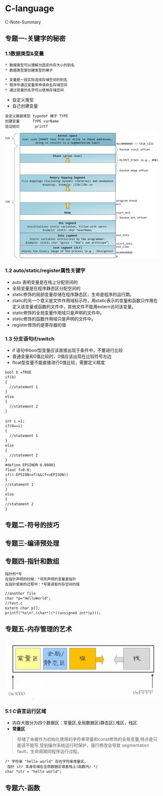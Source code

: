 # C-language
C-Note-Summary
## 专题一-关键字的秘密
### 1.1数据类型&变量
```
* 数据类型可以理解为固定内存大小的别名
* 数据类型是创建类型的模子
```
```
* 变量是一段实际连续存储空间的别名
* 程序中通过变量来申请命名存储空间
* 通过变量的名字可以使用存储空间
```
* 自定义类型
* 自己创建变量
```
自定义数据类型 typedef 模子 TYPE 
创建变量      TYPE varName
验证结论       printf
```
![进程结构](https://github.com/Ceneses/C-language/blob/master/linux%E7%9A%84%E8%BF%9B%E7%A8%8B%E7%BB%93%E6%9E%84.png)
### 1.2 auto/static/register属性关键字
- auto 表明变量是在栈上分配空间的
- 全局变量是在程序静态区分配空间的
- static修饰的局部变量存储在程序静态区，生命是程序的运行期。
- static的另一个意义是文件作用域标示符，用static表示的变量和函数只作用在定义该变量或函数的文件中，其他文件不能用extern访问该变量。 
- static修饰的全局变量作用域只是声明的文件中。
- static修饰的函数作用域只是声明的文件中。
- register修饰的是寄存器的值
### 1.3 分支语句if/switch
- if 语句中bool型变量应该直接出现于条件中，不要进行比较
- 普通变量和0值比较时，0值应该出现在比较符号左边
- float型变量不能直接进行0值比较，需要定义精度
```
bool b =TRUE
if(b)
{
  //statement 1
}
else
{
  //statement 2
}

int i =1;
if(0==i)
{
  //statement 1
}
else
{
  //statement 2
}
#define EPSINON 0.00001
float f=0.0;
if((-EPSION<=f)&&(f<=EPISON))
{
//statement 1
}
else
{
//statement 2
}
```
## 专题二-符号的技巧
## 专题三-编译预处理
## 专题四-指针和数组
```
指针的*号
在指针声明的时候：*号所声明的变量是指针
在指针使用的过程中：*号是读取内存空间的值
```
```
//another file
char *p="HelloWorld";
//test.c
extern char p[];
printf("%s\n",(char*)(*((unsigned int*)p)));
```
## 专题五-内存管理的艺术
![C语言内存模型图](https://github.com/Ceneses/C-language/blob/master/C%E8%AF%AD%E8%A8%80%E5%86%85%E5%AD%98%E6%A8%A1%E5%9E%8B.jpg)
### 5.1 C语言运行区域
- 内存大致分为四个数据区：常量区,全局数据区(静态区),堆区，栈区
- **常量区**
> 存储了未被作为初始化使用的字符串常量和const修饰的全局变量,特点是只能读不能写,受到操作系统运行时保护，强行修改会导致 segmentation fault，生命周期同程序运行过程。
```
/* 字符串 "hello world" 存在字符串常量区, 
 指针 str 本身存储在全局数据区或者栈上(函数内) */
char *str = "hello world";
```

## 专题六-函数
